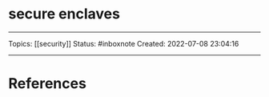 # secure enclaves
---
Topics: [[security]]
Status: #inboxnote
Created: 2022-07-08 23:04:16

---

# References
